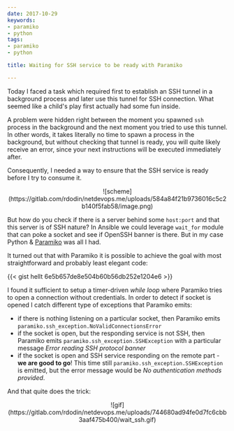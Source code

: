 ```yaml
---
date: 2017-10-29
keywords:
- paramiko
- python
tags:
- paramiko
- python

title: Waiting for SSH service to be ready with Paramiko

---
```


Today I faced a task which required first to establish an SSH tunnel in a background process and later use this tunnel for SSH connection. What seemed like a child's play first actually had some fun inside.

A problem were hidden right between the moment you spawned `ssh` process in the background and the next moment you tried to use this tunnel. In other words, it takes literally no time to spawn a process in the background, but without checking that tunnel is ready, you will quite likely receive an error, since your next instructions will be executed immediately after.

Consequently, I needed a way to ensure that the SSH service is ready before I try to consume it.

<center>![scheme](https://gitlab.com/rdodin/netdevops.me/uploads/584a84f21b9736016c5c2b140f5fab58/image.png)</center>


<!--more-->

But how do you check if there is a server behind some `host:port` and that this server is of SSH nature? In Ansible we could leverage `wait_for` module that can poke a socket and see if OpenSSH banner is there. But in my case Python & [Paramiko](http://www.paramiko.org/) was all I had.

It turned out that with Paramiko it is possible to achieve the goal with most straightforward and probably least elegant code:

{{< gist hellt 6e5b657de8e504b60b56db252e1204e6 >}}

I found it sufficient to setup a timer-driven _while loop_ where Paramiko tries to open a connection without credentials. In order to detect if socket is opened I catch different type of exceptions that Paramiko emits:

* if there is nothing listening on a particular socket, then Paramiko emits `paramiko.ssh_exception.NoValidConnectionsError`
* if the socket is open, but the responding service is not SSH, then Paramiko emits `paramiko.ssh_exception.SSHException` with a particular message _Error reading SSH protocol banner_
* if the socket is open and SSH service responding on the remote part - **we are good to go**! This time still `paramiko.ssh_exception.SSHException` is emitted, but the error message would be _No authentication methods provided_.

And that quite does the trick:
<center>![gif](https://gitlab.com/rdodin/netdevops.me/uploads/744680ad94fe0d7fc6cbb3aaf475b400/wait_ssh.gif)</center>